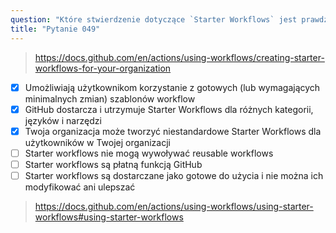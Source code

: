 ```yaml
---
question: "Które stwierdzenie dotyczące `Starter Workflows` jest prawdziwe? (Wybierz trzy.)"
title: "Pytanie 049"
---
```



> https://docs.github.com/en/actions/using-workflows/creating-starter-workflows-for-your-organization
- [x] Umożliwiają użytkownikom korzystanie z gotowych (lub wymagających minimalnych zmian) szablonów workflow
- [x] GitHub dostarcza i utrzymuje Starter Workflows dla różnych kategorii, języków i narzędzi
- [x] Twoja organizacja może tworzyć niestandardowe Starter Workflows dla użytkowników w Twojej organizacji
- [ ] Starter workflows nie mogą wywoływać reusable workflows
- [ ] Starter workflows są płatną funkcją GitHub
- [ ] Starter workflows są dostarczane jako gotowe do użycia i nie można ich modyfikować ani ulepszać
> https://docs.github.com/en/actions/using-workflows/using-starter-workflows#using-starter-workflows

